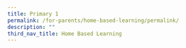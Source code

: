 ```yaml
---
title: Primary 1
permalink: /for-parents/home-based-learning/permalink/
description: ""
third_nav_title: Home Based Learning
---
```

